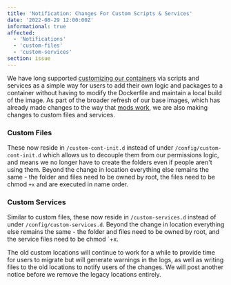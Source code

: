 ```yaml
---
title: 'Notification: Changes For Custom Scripts & Services'
date: '2022-08-29 12:00:00Z'
informational: true
affected:
  - 'Notifications'
  - 'custom-files'
  - 'custom-services'
section: issue
---
```

We have long supported [customizing our containers](https://www.linuxserver.io/blog/2019-09-14-customizing-our-containers) via scripts and services as a simple way for users to add their own logic and packages to a container without having to modify the Dockerfile and maintain a local build of the image. As part of the broader refresh of our base images, which has already made changes to the way that [mods work](https://info.linuxserver.io/issues/2022-08-27-mods/), we are also making changes to custom files and services.

### Custom Files

These now reside in `/custom-cont-init.d` instead of under `/config/custom-cont-init.d` which allows us to decouple them from our permissions logic, and means we no longer have to create the folders even if people aren't using them. Beyond the change in location everything else remains the same - the folder and files need to be owned by root, the files need to be chmod `+x` and are executed in name order.

### Custom Services

Similar to custom files, these now reside in `/custom-services.d` instead of under `/config/custom-services.d`. Beyond the change in location everything else remains the same - the folder and files need to be owned by root, and the service files need to be chmod `+x.

The old custom locations will continue to work for a while to provide time for users to migrate but will generate warnings in the logs, as well as writing files to the old locations to notify users of the changes. We will post another notice before we remove the legacy locations entirely.
